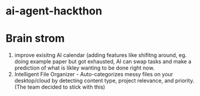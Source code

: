 # ai-agent-hackthon


# Brain strom

1. improve exisitng AI calendar (adding features like shifitng around, eg. doing example paper but got exhausted, AI can swap tasks and make a prediction of what is likley wanting to be done right now. 
2. Intelligent File Organizer - Auto-categorizes messy files on your desktop/cloud by detecting content type, project relevance, and priority. (The team decided to stick with this)



